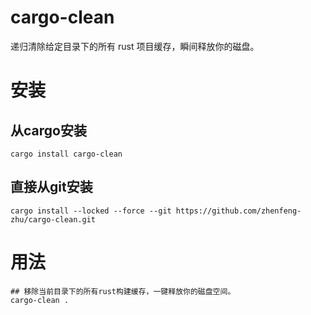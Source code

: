 # cargo-clean

递归清除给定目录下的所有 rust 项目缓存，瞬间释放你的磁盘。

# 安装

## 从cargo安装

```
cargo install cargo-clean
```

## 直接从git安装

```
cargo install --locked --force --git https://github.com/zhenfeng-zhu/cargo-clean.git
```

# 用法

```
## 移除当前目录下的所有rust构建缓存，一键释放你的磁盘空间。
cargo-clean .
```
